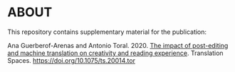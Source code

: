 # ABOUT

This repository contains supplementary material for the publication:

Ana Guerberof-Arenas and Antonio Toral. 2020. [The impact of post-editing and machine translation on creativity and reading experience](https://benjamins.com/catalog/ts.20035.gue). Translation Spaces. https://doi.org/10.1075/ts.20014.tor
